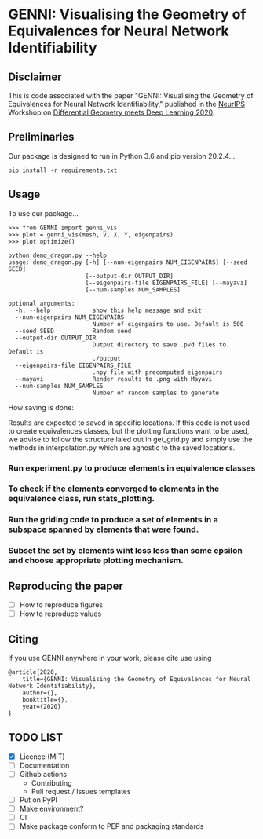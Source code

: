 # GENNI: Visualising the Geometry of Equivalences for Neural Network Identifiability

## Disclaimer

This is code associated with the paper "GENNI: Visualising the Geometry of
Equivalences for Neural Network Identifiability," published in the
[NeurIPS](https://nips.cc/) Workshop on [Differential Geometry meets Deep
Learning 2020](https://sites.google.com/view/diffgeo4dl/).

## Preliminaries

Our package is designed to run in Python 3.6 and pip version 20.2.4....

```
pip install -r requirements.txt
```

## Usage

To use our package...

```
>>> from GENNI import genni_vis
>>> plot = genni_vis(mesh, V, X, Y, eigenpairs)
>>> plot.optimize()
```

```
python demo_dragon.py --help
usage: demo_dragon.py [-h] [--num-eigenpairs NUM_EIGENPAIRS] [--seed SEED]
                      [--output-dir OUTPUT_DIR]
                      [--eigenpairs-file EIGENPAIRS_FILE] [--mayavi]
                      [--num-samples NUM_SAMPLES]

optional arguments:
  -h, --help            show this help message and exit
  --num-eigenpairs NUM_EIGENPAIRS
                        Number of eigenpairs to use. Default is 500
  --seed SEED           Random seed
  --output-dir OUTPUT_DIR
                        Output directory to save .pvd files to. Default is
                        ./output
  --eigenpairs-file EIGENPAIRS_FILE
                        .npy file with precomputed eigenpairs
  --mayavi              Render results to .png with Mayavi
  --num-samples NUM_SAMPLES
                        Number of random samples to generate
```

How saving is done:

Results are expected to saved in specific locations. If this code is not used to create equivalences classes, but the plotting functions want to be used, we advise to follow the structure laied out in get_grid.py and simply use the methods in interpolation.py which are agnostic to the saved locations.

### Run experiment.py to produce elements in equivalence classes

### To check if the elements converged to elements in the equivalence class, run stats_plotting.

### Run the griding code to produce a set of elements in a subspace spanned by elements that were found.

### Subset the set by elements wiht loss less than some epsilon and choose appropriate plotting mechanism.

## Reproducing the paper

- [ ] How to reproduce figures
- [ ] How to reproduce values

## Citing

If you use GENNI anywhere in your work, please cite use using

```
@article{2020,
    title={GENNI: Visualising the Geometry of Equivalences for Neural Network Identifiability},
    author={},
    booktitle={},
    year={2020}
}
```

## TODO LIST

- [x] Licence (MIT)
- [ ] Documentation
- [ ] Github actions
  - Contributing
  - Pull request / Issues templates
- [ ] Put on PyPI
- [ ] Make environment?
- [ ] CI
- [ ] Make package conform to PEP and packaging standards

